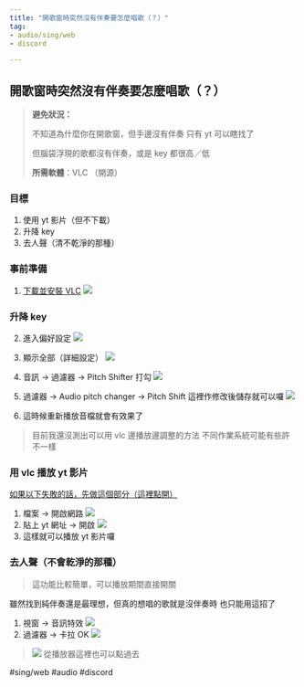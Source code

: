 ```yaml
---
title: "開歌窗時突然沒有伴奏要怎麼唱歌（？）"
tag: 
- audio/sing/web
- discord

---
```


## 開歌窗時突然沒有伴奏要怎麼唱歌（？）
>**避免狀況：**
>
>不知道為什麼你在開歌窗，但手邊沒有伴奏
>只有 yt 可以瞎找了
>
>但腦袋浮現的歌都沒有伴奏，或是 key 都很高／低
>
>**所需軟體**：VLC （開源）


### 目標

1. 使用 yt 影片（但不下載）
2. 升降 key
3. 去人聲（清不乾淨的那種）


### 事前準備
1. [下載並安裝 VLC](https://www.videolan.org/vlc/)
![](https://i.imgur.com/dSBmbEG.png)


### 升降 key 
2. 進入偏好設定
![](https://i.imgur.com/qpzSlyl.png)

3. 顯示全部（詳細設定）
![](https://i.imgur.com/iKXbO5N.png)

4. 音訊 -> 過濾器 -> Pitch Shifter 打勾
![](https://i.imgur.com/EnQ8t3e.png)

5. 過濾器 -> Audio pitch changer -> Pitch Shift
這裡作修改後儲存就可以囉
![](https://i.imgur.com/M6clH1M.png)

6. 這時候重新播放音檔就會有效果了


>目前我還沒測出可以用 vlc 邊播放邊調整的方法
>不同作業系統可能有些許不一樣

### 用 vlc 播放 yt 影片
[如果以下失敗的話，先做這個部分（這裡點開）](Audio/伴奏/如果以下失敗的話，先做這個部分（這裡點開）.md)

1. 檔案 -> 開啟網路
![](https://i.imgur.com/qhYLVnM.png)
2. 貼上 yt 網址 -> 開啟
![](https://i.imgur.com/sBCO6Mx.png)
3. 這樣就可以播放 yt 影片囉

### 去人聲（不會乾淨的那種）
>這功能比較簡單，可以播放期間直接開關

雖然找到純伴奏還是最理想，但真的想唱的歌就是沒伴奏時
也只能用這招了

1. 視窗 -> 音訊特效
![](https://i.imgur.com/XOdqRme.png)
2. 過濾器 -> 卡拉 OK
![](https://i.imgur.com/ZeJexKe.png)

>![](https://i.imgur.com/cKuMt0l.png)
>從播放器這裡也可以點過去






#sing/web #audio #discord